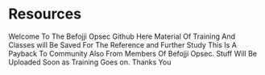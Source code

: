 # Resources
Welcome To The Befojji Opsec Github
Here Material Of Training And Classes will Be Saved For The Reference and Further Study
This Is A Payback To Community Also From Members Of Befojji Opsec.
Stuff Will Be Uploaded Soon as Training Goes on.
Thanks You
